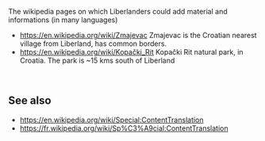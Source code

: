 
The wikipedia pages on which Liberlanders could add material and informations (in many languages)

* https://en.wikipedia.org/wiki/Zmajevac Zmajevac is the Croatian nearest village from Liberland, has common borders.
* https://en.wikipedia.org/wiki/Kopački_Rit Kopački Rit natural park, in Croatia. The park is ~15 kms south of Liberland
  
<br>

See also
--------
* https://en.wikipedia.org/wiki/Special:ContentTranslation
* https://fr.wikipedia.org/wiki/Sp%C3%A9cial:ContentTranslation
